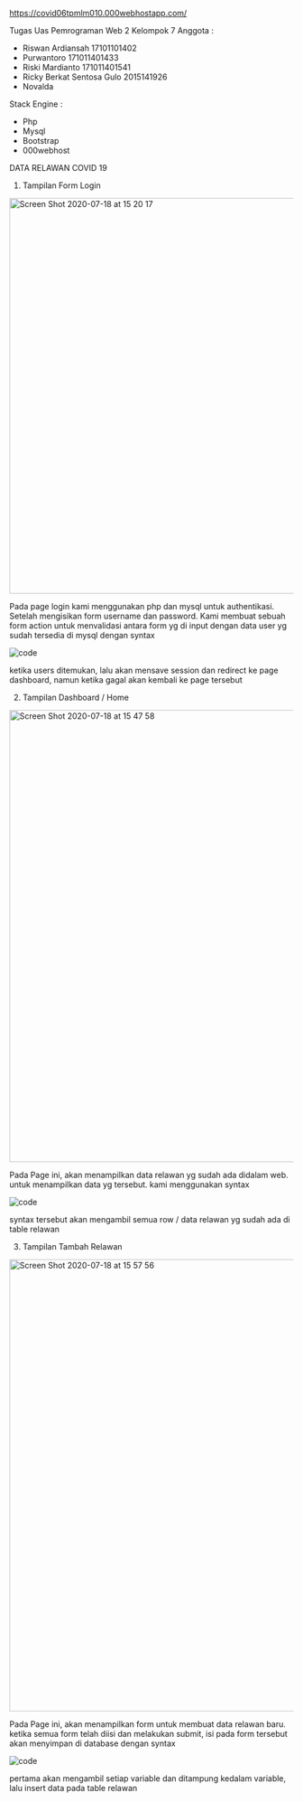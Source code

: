 https://covid06tpmlm010.000webhostapp.com/

Tugas Uas Pemrograman Web 2 Kelompok 7
Anggota :
- Riswan Ardiansah 17101101402
- Purwantoro 171011401433
- Riski Mardianto 171011401541
- Ricky Berkat Sentosa Gulo 2015141926
- Novalda


Stack Engine :
- Php
- Mysql
- Bootstrap
- 000webhost


DATA RELAWAN COVID 19

1. Tampilan Form Login

<img width="700" alt="Screen Shot 2020-07-18 at 15 20 17" src="https://user-images.githubusercontent.com/39334864/87848391-3f796e00-c90a-11ea-8acf-b1413d097923.png">

Pada page login kami menggunakan php dan mysql untuk authentikasi. Setelah mengisikan form username dan password. Kami membuat sebuah form action
untuk menvalidasi antara form yg di input dengan data user yg sudah tersedia di mysql dengan syntax

![code](https://user-images.githubusercontent.com/39334864/87848714-ff67ba80-c90c-11ea-9d6a-550a35b3ffd5.png)

ketika users ditemukan, lalu akan mensave session dan redirect ke page dashboard, namun ketika gagal akan kembali ke page tersebut

2. Tampilan Dashboard / Home 

<img width="800" alt="Screen Shot 2020-07-18 at 15 47 58" src="https://user-images.githubusercontent.com/39334864/87848856-1824a000-c90e-11ea-8443-e7e32d70e1d3.png">

Pada Page ini, akan menampilkan data relawan yg sudah ada didalam web. untuk menampilkan data yg tersebut. kami menggunakan syntax

![code](https://user-images.githubusercontent.com/39334864/87848918-ca5c6780-c90e-11ea-95b1-76c76c81e972.png)

syntax tersebut akan mengambil semua row / data relawan yg sudah ada di table relawan


3. Tampilan Tambah Relawan

<img width="800" alt="Screen Shot 2020-07-18 at 15 57 56" src="https://user-images.githubusercontent.com/39334864/87849001-78681180-c90f-11ea-81fd-2ed9be6b56be.png">

Pada Page ini, akan menampilkan form untuk membuat data relawan baru. ketika semua form telah diisi dan melakukan submit, isi pada
form tersebut akan menyimpan di database dengan syntax

![code](https://user-images.githubusercontent.com/39334864/87849097-0cd27400-c910-11ea-81d0-a104d0bc33cc.png)

pertama akan mengambil setiap variable dan ditampung kedalam variable, lalu insert data pada table relawan

